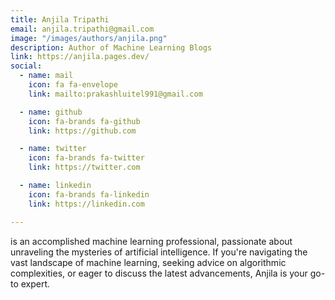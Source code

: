 ```yaml
---
title: Anjila Tripathi
email: anjila.tripathi@gmail.com
image: "/images/authors/anjila.png"
description: Author of Machine Learning Blogs
link: https://anjila.pages.dev/
social:
  - name: mail
    icon: fa fa-envelope
    link: mailto:prakashluitel991@gmail.com

  - name: github
    icon: fa-brands fa-github
    link: https://github.com

  - name: twitter
    icon: fa-brands fa-twitter
    link: https://twitter.com

  - name: linkedin
    icon: fa-brands fa-linkedin
    link: https://linkedin.com

---
```


is an accomplished machine learning professional, passionate about unraveling the mysteries of artificial intelligence. If you're navigating the vast landscape of machine learning, seeking advice on algorithmic complexities, or eager to discuss the latest advancements, Anjila is your go-to expert.
